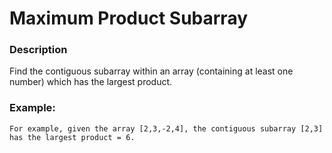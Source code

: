 # Maximum Product Subarray

### Description
Find the contiguous subarray within an array (containing at least one number) which has the largest product.

### Example:
```
For example, given the array [2,3,-2,4], the contiguous subarray [2,3] has the largest product = 6.
```
